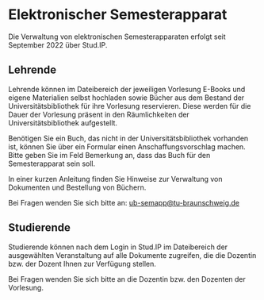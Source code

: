 # Elektronischer Semesterapparat

Die Verwaltung von elektronischen Semesterapparaten erfolgt seit September 2022 über Stud.IP.

## Lehrende
Lehrende können im Dateibereich der jeweiligen Vorlesung E-Books und eigene Materialien selbst hochladen sowie Bücher aus dem Bestand der Universitätsbibliothek für ihre Vorlesung reservieren. Diese werden für die Dauer der Vorlesung präsent in den Räumlichkeiten der Universitätsbibliothek aufgestellt.

Benötigen Sie ein Buch, das nicht in der Universitätsbibliothek vorhanden ist, können Sie über ein Formular einen Anschaffungsvorschlag machen. Bitte geben Sie im Feld Bemerkung an, dass das Buch für den Semesterapparat sein soll.

In einer kurzen Anleitung finden Sie Hinweise zur Verwaltung von Dokumenten und Bestellung von Büchern.

Bei Fragen wenden Sie sich bitte an: ub-semapp@tu-braunschweig.de

## Studierende
Studierende können nach dem Login in Stud.IP im Dateibereich der ausgewählten Veranstaltung auf alle Dokumente zugreifen, die die Dozentin bzw. der Dozent Ihnen zur Verfügung stellen.

Bei Fragen wenden Sie sich bitte an die Dozentin bzw. den Dozenten der Vorlesung.

